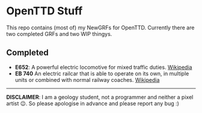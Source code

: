 # OpenTTD Stuff
This repo contains (most of) my NewGRFs for OpenTTD. Currently there are two completed GRFs and two WIP thingys.

## Completed
* **E652**: A powerful electric locomotive for mixed traffic duties. [Wikipedia](http://it.wikipedia.org/wiki/Locomotiva_FS_E652)
* **EB 740** An electric railcar that is able to operate on its own, in multiple units or combined with normal railway coaches. [Wikipedia](https://it.wikipedia.org/wiki/Automotrice_FNM_E.740)

---
**DISCLAIMER**: I am a geology student, not a programmer and neither a pixel artist :wink:. So please apologise in advance and please report any bug :)
